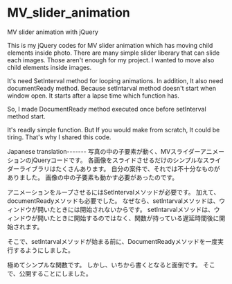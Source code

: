 # MV_slider_animation
MV slider animation with jQuery

This is my jQuery codes for MV slider animation which has moving child elements inside photo.
There are many simple slider liberary that can slide each images.
Those aren't enough for my project.
I wanted to move also child elements inside images.

It's need SetInterval method for looping animations.
In addition, It also need documentReady method.
Because setIntarval method doesn't start when window open.
It starts after a lapse time which function has.

So, I made DocumentReady method executed once before setInterval method start.

It's readly simple function. 
But If you would make from scratch, It could be tiring.
That's why I shared this code.


Japanese translation-------
写真の中の子要素が動く、MVスライダーアニメーションのjQueryコードです。
各画像をスライドさせるだけのシンプルなスライダーライブラリはたくさんあります。
自分の案件で、それでは不十分なものがありました。
画像の中の子要素も動かす必要があったのです。

アニメーションをループさせるにはSetIntervalメソッドが必要です。
加えて、documentReadyメソッドも必要でした。
なぜなら、setIntarvalメソッドは、ウィンドウが開いたときには開始されないからです。
setIntarvalメソッドは、ウィンドウが開いたときに開始するのではなく、関数が持っている遅延時間後に開始されます。

そこで、setIntarvalメソッドが始まる前に、DocumentReadyメソッドを一度実行するようにしました。

極めてシンプルな関数です。
しかし、いちから書くとなると面倒です。
そこで、公開することにしました。

